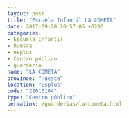 ```yaml
---
layout: post
title: "Escuela Infantil LA COMETA"
date: 2017-09-20 20:57:05 +0200
categories:
- Escuela Infantil
- huesca
- esplus
- Centro público
- guarderia
name: "LA COMETA"
province: "Huesca"
location: "Esplus"
code: "22010104"
type: "Centro público"
permalink: /guarderias/la-cometa.html
---
```

